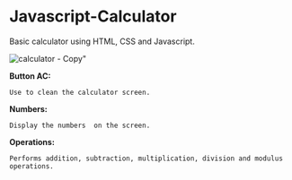 # Javascript-Calculator
Basic calculator using HTML, CSS and Javascript.

![calculator - Copy](https://user-images.githubusercontent.com/36737476/85176939-9c94ec00-b298-11ea-9db0-76838bc9139e.PNG)"


**Button AC:**

    Use to clean the calculator screen.

**Numbers:**

    Display the numbers  on the screen.

**Operations:**

    Performs addition, subtraction, multiplication, division and modulus operations.
